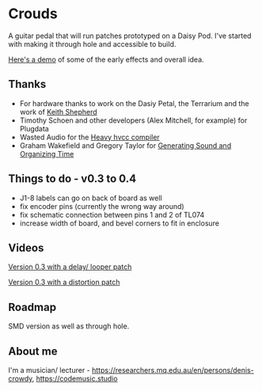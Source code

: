 # Crouds

A guitar pedal that will run patches prototyped on a Daisy Pod. I've started with making it through hole and accessible to build.

[Here's a demo](https://www.youtube.com/watch?v=Z1YsjiImZnQ) of some of the early effects and overall idea.

## Thanks

- For hardware thanks to work on the Dasiy Petal, the Terrarium and the work of  [Keith Shepherd](https://github.com/bkshepherd) 
- Timothy Schoen and other developers (Alex Mitchell, for example) for Plugdata
- Wasted Audio for the [Heavy hvcc compiler](https://wasted-audio.github.io/hvcc/)
- Graham Wakefield and Gregory Taylor for [Generating Sound and Organizing Time](https://cycling74.com/books/go)

## Things to do - v0.3 to 0.4

- J1-8 labels can go on back of board as well
- fix encoder pins (currently the wrong way around)
- fix schematic connection between pins 1 and 2 of TL074
- increase width of board, and bevel corners to fit in enclosure

## Videos

[Version 0.3 with a delay/ looper patch](https://youtu.be/q5X9XX3Vkqw)

[Version 0.3 with a distortion patch](https://youtu.be/5CY0gC0ThXo)


## Roadmap
SMD version as well as through hole.

## About me
I'm a musician/ lecturer - https://researchers.mq.edu.au/en/persons/denis-crowdy, https://codemusic.studio

